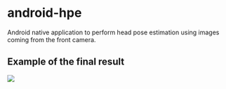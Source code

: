 # android-hpe
Android native application to perform head pose estimation using images coming from the front camera.

## Example of the final result
![](https://github.com/beraldofilippo/android-hpe/tree/master/readme_stuff/giphy.gif)